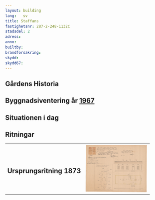 ```yaml
---
layout: building
lang:   sv
title: Staffans
fastighetsnr: 287-2-248-1132C
stadsdel: 2
adress:
anno:
builtby:
brandforsakring:
skydd:
skydd67:
---
```

## Gårdens Historia


## Byggnadsiventering år <a href="/sources/keinanen_karki.pdf">1967</a>


## Situationen i dag


## Ritningar
<table>
<tr>
<td><h2>Ursprungsritning 1873</h2></td><td>
<a href="Martikainen-ritninga.jpeg" rel="lightbox"><img src="Martikainen-ritninga.jpeg" title="piirrustus" width="200px"></a></td>
</tr>
</table>
